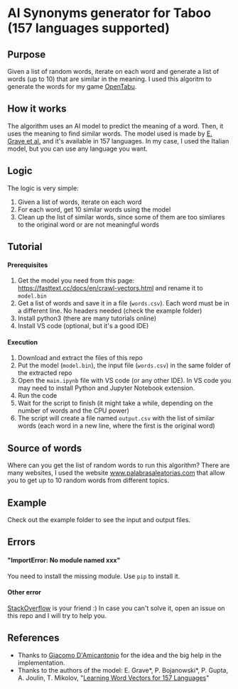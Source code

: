 
# AI Synonyms generator for Taboo (157 languages supported)

## Purpose
Given a list of random words, iterate on each word and generate a list of words (up to 10) that are similar in the meaning. I used this algoritm to generate the words for my game [OpenTabu](https://github.com/rignaneseleo/OpenTabu).

## How it works
The algorithm uses an AI model to predict the meaning of a word. Then, it uses the meaning to find similar words. The model used is made by [E. Grave et al.](https://arxiv.org/abs/1802.06893) and it's available in 157 languages. In my case, I used the Italian model, but you can use any language you want.

## Logic
The logic is very simple:
1. Given a list of words, iterate on each word
2. For each word, get 10 similar words using the model
3. Clean up the list of similar words, since some of them are too simliares to the original word or are not meaningful words

## Tutorial
#### Prerequisites
1. Get the model you need from this page: https://fasttext.cc/docs/en/crawl-vectors.html and rename it to `model.bin`
2. Get a list of words and save it in a file (`words.csv`). Each word must be in a different line. No headers needed (check the example folder)
3. Install python3 (there are many tutorials online)
4. Install VS code (optional, but it's a good IDE)

#### Execution
1. Download and extract the files of this repo
2. Put the model (`model.bin`), the input file (`words.csv`) in the same folder of the extracted repo
3. Open the `main.ipynb` file with VS code (or any other IDE). In VS code you may need to install Python and Jupyter Notebook extension.
4. Run the code
5. Wait for the script to finish (it might take a while, depending on the number of words and the CPU power)
6. The script will create a file named `output.csv` with the list of similar words (each word in a new line, where the first is the original word)

## Source of words
Where can you get the list of random words to run this algorithm? There are many websites, I used the website www.palabrasaleatorias.com that allow you to get up to 10 random words from different topics.

## Example
Check out the example folder to see the input and output files.

## Errors
#### "ImportError: No module named xxx"
You need to install the missing module. Use `pip` to install it.

#### Other error
[StackOverflow](https://stackoverflow.com/) is your friend :) 
In case you can't solve it, open an issue on this repo and I will try to help you.

## References
- Thanks to [Giacomo D'Amicantonio](https://github.com/GiacomoDamicantonio) for the idea and the big help in the implementation.
- Thanks to the authors of the model: E. Grave*, P. Bojanowski*, P. Gupta, A. Joulin, T. Mikolov, "[Learning Word Vectors for 157 Languages](https://arxiv.org/abs/1802.06893)" 
